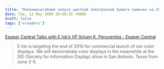```yaml
---
title: 'Полномасштабный запуск цветной электронной бумаги намечен на 2010 год'
date: Tue, 12 May 2009 10:58:35 +0000
draft: false
tags: ['ereaders']
---
```


[Epaper Central Talks with E Ink’s VP Sriram K. Peruvemba - Epaper Central](http://www.epapercentral.com/epapercentral-talks-with-eink-vp-sriram-peruvemba.htm)

> E Ink is targeting the end of 2010 for commercial launch of our color displays. We will demonstrate color displays in the meanwhile at the SID (Society for Information Display) show in San Antonio, Texas from June 2-5.